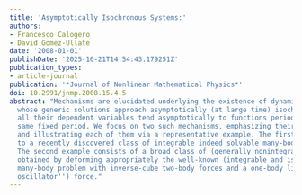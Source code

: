 ```yaml
---
title: 'Asymptotically Isochronous Systems:'
authors:
- Francesco Calogero
- David Gomez-Ullate
date: '2008-01-01'
publishDate: '2025-10-21T14:54:43.179251Z'
publication_types:
- article-journal
publication: '*Journal of Nonlinear Mathematical Physics*'
doi: 10.2991/jnmp.2008.15.4.5
abstract: "Mechanisms are elucidated underlying the existence of dynamical systems
  whose generic solutions approach asymptotically (at large time) isochronous evolutions:
  all their dependent variables tend asymptotically to functions periodic with the
  same fixed period. We focus on two such mechanisms, emphasizing their generality
  and illustrating each of them via a representative example. The first example belongs
  to a recently discovered class of integrable indeed solvable many-body problems.
  The second example consists of a broad class of (generally nonintegrable) models
  obtained by deforming appropriately the well-known (integrable and isochronous)
  many-body problem with inverse-cube two-body forces and a one-body linear (``harmonic
  oscillator'') force."
---
```

